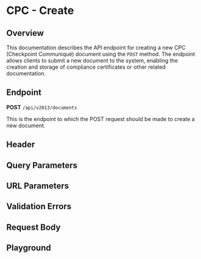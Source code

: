 <script setup>
import "@/style.css"
import SwaggerUI from "@/swagger/view/SwaggerUI.vue"
import swaggerJson from "@/swagger/json/cpc/create.json";

const swaggerSpecs = [
  { json: swaggerJson, protected: true },
];
</script>

# CPC - Create

## Overview
This documentation describes the API endpoint for creating a new CPC (Checkpoint Communiqué) document using the `POST` method. The endpoint allows clients to submit a new document to the system, enabling the creation and storage of compliance certificates or other related documentation.


## Endpoint

**POST** `/api/v2013/documents`

This is the endpoint to which the POST request should be made to create a new document.

## Header
<!--@include: @/../components/common/header/authorization-realm.md-->

## Query Parameters
<!--@include: @/../components/common/query/schema.md-->

## URL Parameters
<!--@include: @/../components/common/url/uid.md-->

## Validation Errors
<!--@include: @/../components/common/validation-error.md-->

## Request Body
<!--@include: @/../components/cpc/request-body.md-->

## Playground

<SwaggerUI :swaggerSpecs="swaggerSpecs" />
